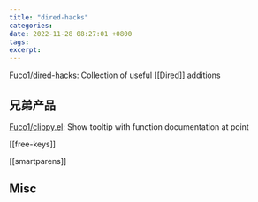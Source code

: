 ```yaml
---
title: "dired-hacks"
categories: 
date: 2022-11-28 08:27:01 +0800
tags: 
excerpt: 
---
```


[Fuco1/dired-hacks](https://github.com/Fuco1/dired-hacks): Collection of useful [[Dired]] additions



## 兄弟产品

[Fuco1/clippy.el](https://github.com/Fuco1/clippy.el): Show tooltip with function documentation at point

[[free-keys]]

[[smartparens]]

## Misc


